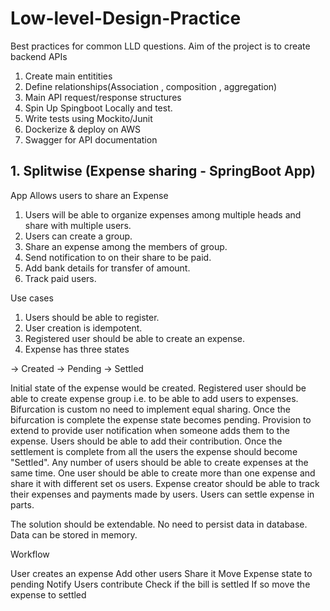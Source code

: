 # Low-level-Design-Practice
Best practices for common LLD questions.
Aim of the project is to create backend APIs 
1. Create main entitities
2. Define relationships(Association , composition , aggregation)
3. Main API request/response structures
4. Spin Up Spingboot Locally and test.
5. Write tests using Mockito/Junit
6. Dockerize & deploy on AWS
7. Swagger for API documentation


## 1. Splitwise (Expense sharing - SpringBoot App)

App Allows users to share an Expense

1. Users will be able to organize expenses among multiple heads and share with multiple users.
2. Users can create a group.
3. Share an expense among the members of group.
4. Send notification to on their share to be paid.
5. Add bank details for transfer of amount.
6. Track paid users.

Use cases

1. Users should be able to register.
2. User creation is idempotent.
3. Registered user should be able to create an expense.
4. Expense has three states

-> Created
-> Pending
-> Settled

Initial state of the expense would be created.
Registered user should be able to create expense group i.e. to be able to add users to expenses.
Bifurcation is custom no need to implement equal sharing. Once the bifurcation is complete the expense state becomes pending.
Provision to extend to provide user notification when someone adds them to the expense.
Users should be able to add their contribution.
Once the settlement is complete from all the users the expense should become "Settled".
Any number of users should be able to create expenses at the same time.
One user should be able to create more than one expense and share it with different set os users.
Expense creator should be able to track their expenses and payments made by users.
Users can settle expense in parts.

The solution should be extendable.
No need to persist data in database. Data can be stored in memory.

Workflow

User creates an expense
Add other users
Share it Move Expense state to pending
Notify
Users contribute
Check if the bill is settled
If so move the expense to settled
